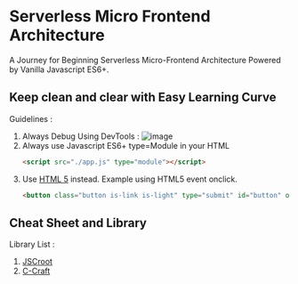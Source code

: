 # Serverless Micro Frontend Architecture

A Journey for Beginning Serverless Micro-Frontend Architecture Powered by Vanilla Javascript ES6+.

## Keep clean and clear with Easy Learning Curve
Guidelines :
1. Always Debug Using DevTools :
   ![image](https://github.com/vanillajskit/vanillajskit.github.io/assets/11188109/b728d0c1-f610-4baf-ac72-29688730fde1)
2. Always use Javascript ES6+ type=Module in your HTML
   ```html
   <script src="./app.js" type="module"></script>
   ```
3. Use [HTML 5](https://www.tutorialspoint.com/html5/index.htm) instead.
   Example using HTML5 event onclick.
   ```html
   <button class="button is-link is-light" type="submit" id="button" onclick="PostSignUp()">Submit</button>
   ```

## Cheat Sheet and Library

Library List :
1. [JSCroot](https://jscroot.github.io/)
2. [C-Craft](https://c-craftjs.github.io/)
